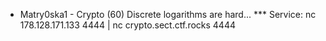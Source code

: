 * Matry0ska1 - Crypto (60)
Discrete logarithms are hard... 
*** Service: nc 178.128.171.133 4444 | nc crypto.sect.ctf.rocks 4444 